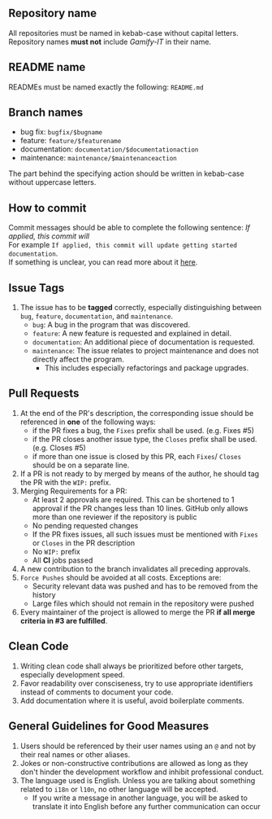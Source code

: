 ## Repository name
All repositories must be named in kebab-case without capital letters.
Repository names **must not** include _Gamify-IT_ in their name.

## README name
READMEs must be named exactly the following: `README.md`

## Branch names
- bug fix: `bugfix/$bugname`
- feature: `feature/$featurename`
- documentation: `documentation/$documentationaction`
- maintenance: `maintenance/$maintenanceaction`

The part behind the specifying action should be written in kebab-case without uppercase letters.

## How to commit
Commit messages should be able to complete the following sentence: _If applied, this commit will_  
For example `If applied, this commit will update getting started documentation`.  
If something is unclear, you can read more about it [here](https://cbea.ms/git-commit/).  

## Issue Tags
1) The issue has to be **tagged** correctly, especially distinguishing between `bug`, `feature`, `documentation`, and `maintenance`.
    + `bug`: A bug in the program that was discovered.
    + `feature`: A new feature is requested and explained in detail.
    + `documentation`: An additional piece of documentation is requested.
    + `maintenance`: The issue relates to project maintenance and does not directly affect the program.
         + This includes especially refactorings and package upgrades.


## Pull Requests
1) At the end of the PR's description, the corresponding issue should be referenced in **one** of the following ways:
    + if the PR fixes a bug, the `Fixes` prefix shall be used. (e.g. Fixes #5)
    + if the PR closes another issue type, the `Closes` prefix shall be used. (e.g. Closes #5)
    + if more than one issue is closed by this PR, each `Fixes`/ `Closes` should be on a separate line.
1) If a PR is not ready to by merged by means of the author, he should tag the PR with the `WIP:` prefix.
1) Merging Requirements for a PR:
    + At least 2 approvals are required. This can be shortened to 1 approval if the PR changes less than 10 lines. GitHub only allows more than one reviewer if the repository is public 
    + No pending requested changes
    + If the PR fixes issues, all such issues must be mentioned with `Fixes` or `Closes` in the PR description
    + No `WIP:` prefix
    + All **CI** jobs passed
1) A new contribution to the branch invalidates all preceding approvals.
1) `Force Pushes` should be avoided at all costs. Exceptions are:
    + Security relevant data was pushed and has to be removed from the history
    + Large files which should not remain in the repository were pushed
1) Every maintainer of the project is allowed to merge the PR **if all merge criteria in #3 are fulfilled**.

## Clean Code

1) Writing clean code shall always be prioritized before other targets, especially development speed.
1) Favor readability over consciseness, try to use appropriate identifiers instead of comments to document your code.
1) Add documentation where it is useful, avoid boilerplate comments.

## General Guidelines for Good Measures

1) Users should be referenced by their user names using an `@` and not by their real names or other aliases.
1) Jokes or non-constructive contributions are allowed as long as they don't hinder the development workflow and inhibit professional conduct.
1) The language used is English. Unless you are talking about something related to `i18n` or `l10n`, no other language will be accepted.
    + If you write a message in another language, you will be asked to translate it into English before any further communication can occur
